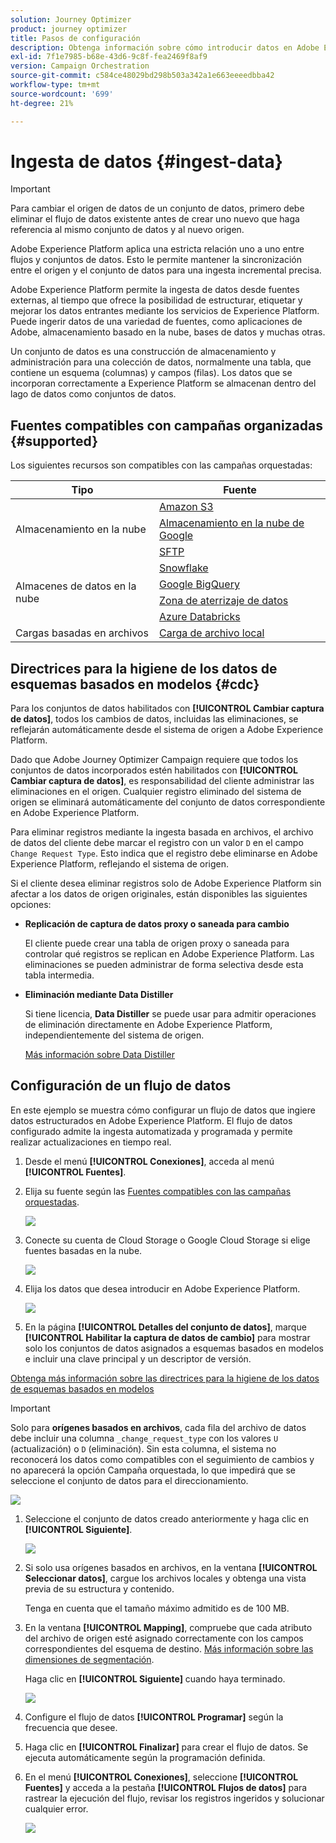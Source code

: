 ```yaml
---
solution: Journey Optimizer
product: journey optimizer
title: Pasos de configuración
description: Obtenga información sobre cómo introducir datos en Adobe Experience Platform desde fuentes compatibles como SFTP, almacenamiento en la nube o bases de datos.
exl-id: 7f1e7985-b68e-43d6-9c8f-fea2469f8af9
version: Campaign Orchestration
source-git-commit: c584ce48029bd298b503a342a1e663eeeedbba42
workflow-type: tm+mt
source-wordcount: '699'
ht-degree: 21%

---
```



# Ingesta de datos {#ingest-data}

>[!IMPORTANT]
>
>Para cambiar el origen de datos de un conjunto de datos, primero debe eliminar el flujo de datos existente antes de crear uno nuevo que haga referencia al mismo conjunto de datos y al nuevo origen.
>
>Adobe Experience Platform aplica una estricta relación uno a uno entre flujos y conjuntos de datos. Esto le permite mantener la sincronización entre el origen y el conjunto de datos para una ingesta incremental precisa.

Adobe Experience Platform permite la ingesta de datos desde fuentes externas, al tiempo que ofrece la posibilidad de estructurar, etiquetar y mejorar los datos entrantes mediante los servicios de Experience Platform. Puede ingerir datos de una variedad de fuentes, como aplicaciones de Adobe, almacenamiento basado en la nube, bases de datos y muchas otras.

Un conjunto de datos es una construcción de almacenamiento y administración para una colección de datos, normalmente una tabla, que contiene un esquema (columnas) y campos (filas). Los datos que se incorporan correctamente a Experience Platform se almacenan dentro del lago de datos como conjuntos de datos.

## Fuentes compatibles con campañas organizadas {#supported}

Los siguientes recursos son compatibles con las campañas orquestadas:

<table>
  <thead>
    <tr>
      <th>Tipo</th>
      <th>Fuente</th>
    </tr>
  </thead>
  <tbody>
    <tr>
      <td rowspan="3">Almacenamiento en la nube</td>
      <td><a href="https://experienceleague.adobe.com/es/docs/experience-platform/sources/ui-tutorials/create/cloud-storage/s3">Amazon S3</a></td>
    </tr>
    <tr>
      <td><a href="https://experienceleague.adobe.com/es/docs/experience-platform/sources/ui-tutorials/create/cloud-storage/google-cloud-storage">Almacenamiento en la nube de Google</a></td>
    </tr>
    <tr>
      <td><a href="https://experienceleague.adobe.com/es/docs/experience-platform/sources/ui-tutorials/create/cloud-storage/sftp">SFTP</a></td>
    </tr>
      <td rowspan="4">Almacenes de datos en la nube</td>
      <td><a href="https://experienceleague.adobe.com/es/docs/experience-platform/sources/ui-tutorials/create/databases/snowflake">Snowflake</a></td>
    </tr>
    <tr>
      <td><a href="https://experienceleague.adobe.com/es/docs/experience-platform/sources/ui-tutorials/create/databases/bigquery">Google BigQuery</a></td>
    </tr>
    <tr>
      <td><a href="https://experienceleague.adobe.com/es/docs/experience-platform/sources/ui-tutorials/create/cloud-storage/data-landing-zone">Zona de aterrizaje de datos<a></td>
    </tr>
    <tr>
      <td><a href="https://experienceleague.adobe.com/es/docs/experience-platform/sources/ui-tutorials/create/databases/databricks">Azure Databricks</a></td>
    </tr>
    <tr>
      <td rowspan="3">Cargas basadas en archivos</td>
      <td><a href="https://experienceleague.adobe.com/es/docs/experience-platform/sources/ui-tutorials/create/local-system/local-file-upload">Carga de archivo local<a></td>
    </tr>

</tbody>
</table>

## Directrices para la higiene de los datos de esquemas basados en modelos {#cdc}

Para los conjuntos de datos habilitados con **[!UICONTROL Cambiar captura de datos]**, todos los cambios de datos, incluidas las eliminaciones, se reflejarán automáticamente desde el sistema de origen a Adobe Experience Platform.

Dado que Adobe Journey Optimizer Campaign requiere que todos los conjuntos de datos incorporados estén habilitados con **[!UICONTROL Cambiar captura de datos]**, es responsabilidad del cliente administrar las eliminaciones en el origen. Cualquier registro eliminado del sistema de origen se eliminará automáticamente del conjunto de datos correspondiente en Adobe Experience Platform.

Para eliminar registros mediante la ingesta basada en archivos, el archivo de datos del cliente debe marcar el registro con un valor `D` en el campo `Change Request Type`. Esto indica que el registro debe eliminarse en Adobe Experience Platform, reflejando el sistema de origen.

Si el cliente desea eliminar registros solo de Adobe Experience Platform sin afectar a los datos de origen originales, están disponibles las siguientes opciones:

* **Replicación de captura de datos proxy o saneada para cambio**

  El cliente puede crear una tabla de origen proxy o saneada para controlar qué registros se replican en Adobe Experience Platform. Las eliminaciones se pueden administrar de forma selectiva desde esta tabla intermedia.

* **Eliminación mediante Data Distiller**

  Si tiene licencia, **Data Distiller** se puede usar para admitir operaciones de eliminación directamente en Adobe Experience Platform, independientemente del sistema de origen.

  [Más información sobre Data Distiller](https://experienceleague.adobe.com/es/docs/experience-platform/query/data-distiller/overview)

## Configuración de un flujo de datos

En este ejemplo se muestra cómo configurar un flujo de datos que ingiere datos estructurados en Adobe Experience Platform. El flujo de datos configurado admite la ingesta automatizada y programada y permite realizar actualizaciones en tiempo real.

1. Desde el menú **[!UICONTROL Conexiones]**, acceda al menú **[!UICONTROL Fuentes]**.

1. Elija su fuente según las [Fuentes compatibles con las campañas orquestadas](#supported).

   ![](assets/admin_sources_1.png)

1. Conecte su cuenta de Cloud Storage o Google Cloud Storage si elige fuentes basadas en la nube.

   ![](assets/admin_sources_2.png)

1. Elija los datos que desea introducir en Adobe Experience Platform.

   ![](assets/S3_config_1.png)

1. En la página **[!UICONTROL Detalles del conjunto de datos]**, marque **[!UICONTROL Habilitar la captura de datos de cambio]** para mostrar solo los conjuntos de datos asignados a esquemas basados en modelos e incluir una clave principal y un descriptor de versión.

[Obtenga más información sobre las directrices para la higiene de los datos de esquemas basados en modelos](#cdc)

   >[!IMPORTANT]
   >
   > Solo para **orígenes basados en archivos**, cada fila del archivo de datos debe incluir una columna `_change_request_type` con los valores `U` (actualización) o `D` (eliminación). Sin esta columna, el sistema no reconocerá los datos como compatibles con el seguimiento de cambios y no aparecerá la opción Campaña orquestada, lo que impedirá que se seleccione el conjunto de datos para el direccionamiento.

   ![](assets/S3_config_6.png)

1. Seleccione el conjunto de datos creado anteriormente y haga clic en **[!UICONTROL Siguiente]**.

   ![](assets/S3_config_3.png)

1. Si solo usa orígenes basados en archivos, en la ventana **[!UICONTROL Seleccionar datos]**, cargue los archivos locales y obtenga una vista previa de su estructura y contenido.

   Tenga en cuenta que el tamaño máximo admitido es de 100 MB.

1. En la ventana **[!UICONTROL Mapping]**, compruebe que cada atributo del archivo de origen esté asignado correctamente con los campos correspondientes del esquema de destino. [Más información sobre las dimensiones de segmentación](target-dimension.md).

   Haga clic en **[!UICONTROL Siguiente]** cuando haya terminado.

   ![](assets/S3_config_4.png)

1. Configure el flujo de datos **[!UICONTROL Programar]** según la frecuencia que desee.

1. Haga clic en **[!UICONTROL Finalizar]** para crear el flujo de datos. Se ejecuta automáticamente según la programación definida.

1. En el menú **[!UICONTROL Conexiones]**, seleccione **[!UICONTROL Fuentes]** y acceda a la pestaña **[!UICONTROL Flujos de datos]** para rastrear la ejecución del flujo, revisar los registros ingeridos y solucionar cualquier error.

   ![](assets/S3_config_5.png)


